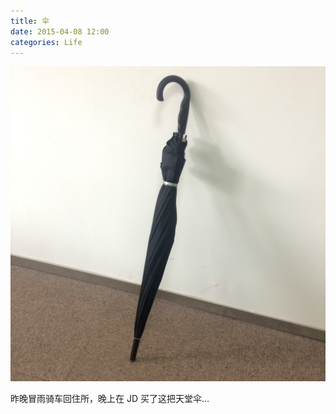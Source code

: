 ```yaml
---
title: 伞
date: 2015-04-08 12:00
categories: Life
---
```


![6135212180967002754](/image/6135212180967002754.jpg)

昨晚冒雨骑车回住所，晚上在 JD 买了这把天堂伞…